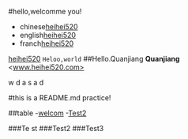 #hello,welcomme you!
- chinese[heihei520](http://www.heihei520.com)
- english[heihei520](http://www.heihei520.com)
- franch[heihei520](http://www.heihei520.com)

[heihei520](http://www.heihei520.com)
 ``
Heloo,world
``
##Hello.Quanjiang
**Quanjiang**
<www.heihei520.com>
 
 w d
 a s
a   d

#this is a README.md practice!

##table
-[welcom](#hello,welcomme-you!)
-[Test2](#Test2)

###Te st
###Test2
###Test3

